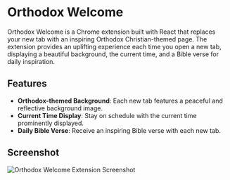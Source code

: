 # Orthodox Welcome

Orthodox Welcome is a Chrome extension built with React that replaces your new tab with an inspiring Orthodox Christian-themed page. The extension provides an uplifting experience each time you open a new tab, displaying a beautiful background, the current time, and a Bible verse for daily inspiration.

## Features

- **Orthodox-themed Background**: Each new tab features a peaceful and reflective background image.
- **Current Time Display**: Stay on schedule with the current time prominently displayed.
- **Daily Bible Verse**: Receive an inspiring Bible verse with each new tab.

## Screenshot

![Orthodox Welcome Extension Screenshot](https://lh3.googleusercontent.com/R9OLwpnG1f3AHjx6R5UCb9m1--CXKl5pUG7kVyB-MkZEVSHJLRGoyUjVe3DV12FQzo6W-lNN0DwxVh7nQfIerrj2jw=s800-w800-h500)
